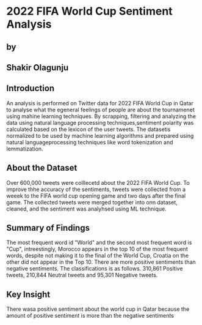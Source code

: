 # 2022 FIFA World Cup Sentiment Analysis
## by 
## Shakir Olagunju

## Introduction
An analysis is performed on Twitter data for 2022 FIFA World Cup in Qatar to analyse what the egeneral feelings of people are about the tournamenet using mahine learning techniques. By scrapping, filtering and analyzing the data using natural language processing techniques,sentiment polarity was calculated based on the lexicon of the user tweets. The datasetis normalized to be used by machine learning algorithms and prepared using natural languageprocessing techniques like word tokenization and lemmatization.


## About the Dataset

Over 600,000 tweets were colllecetd about the 2022 FIFA World Cup. To improve thhe accuracy of the sentiments, tweets were collected from a weeek to the FIFA world cup opening game and two days after the final game. The collected tweets were merged together into onn dataset, cleaned, and the sentiment was analyhsed using ML technique. 

## Summary of Findings
The most frequent word id "World" and the second most frequent word is "Cup", intreestingly, Morocco appears in the top 10 of the most frequent words, despite not making it to the final of the World Cup, Croatia on the other did not appear in the Top 10. There are more positive sentiments than negative sentiments. The classifications is as follows. 310,861 Positive tweets,  210,844 Neutral tweets and  95,301 Negative tweets.


## Key Insight

There wasa positive sentiment about the world cup in Qatar because the amount of positive sentiment is more than the negative sentiments
